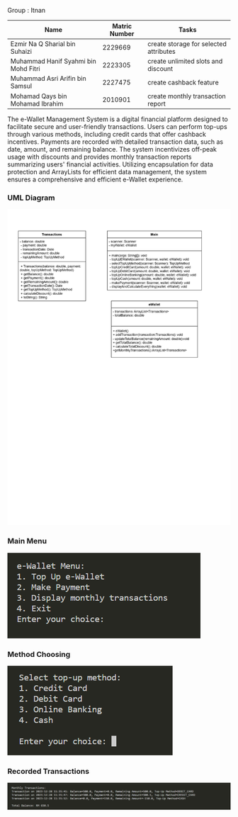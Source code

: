 Group : Itnan

| Name | Matric Number | Tasks |
| --- | --- | --- |
| Ezmir Na Q Sharial bin Suhaizi | 2229669 | create storage for selected attributes |
| Muhammad Hanif Syahmi bin Mohd Fitri | 2223305 | create unlimited slots and discount | 
| Muhammad Asri Arifin bin Samsul | 2227475 | create cashback feature |
| Mohamad Qays bin Mohamad Ibrahim | 2010901 | create monthly transaction report |



The e-Wallet Management System is a digital financial platform designed to facilitate secure and user-friendly transactions. Users can perform top-ups through various methods, including credit cards that offer cashback incentives. Payments are recorded with detailed transaction data, such as date, amount, and remaining balance. The system incentivizes off-peak usage with discounts and provides monthly transaction reports summarizing users' financial activities. Utilizing encapsulation for data protection and ArrayLists for efficient data management, the system ensures a comprehensive and efficient e-Wallet experience.


### UML Diagram
![UML Diagram](https://github.com/haniffsyahmi/Case-Study/blob/Master/UML%20diagram.jpg)


### Main Menu
![main](https://github.com/haniffsyahmi/Case-Study/blob/Master/Example/Annotation%202023-12-28%20113503.png)


### Method Choosing
![method](https://github.com/haniffsyahmi/Case-Study/blob/Master/Example/Annotation%202023-12-28%20113526.png)


### Recorded Transactions
![example](https://github.com/haniffsyahmi/Case-Study/blob/Master/Example/Annotation%202023-12-28%20113618.png)
